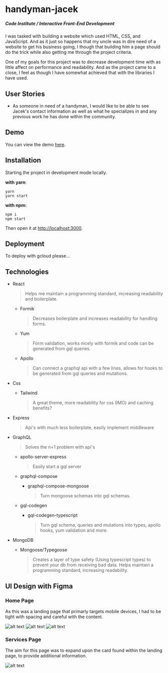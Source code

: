 # handyman-jacek
##### Code Institute / Interactive Front-End Development

I was tasked with building a website which used HTML, CSS, and JavaScript. And as it just so happens that my uncle was in dire need of a website to get his business going, I though that building him a page should do the trick while also getting me through the project criteria. 

One of my goals for this project was to decrease development time with as little affect on performance and readability. And as the project came to a close, I feel as though I have somewhat achieved that with the libraries I have used.


## User Stories
- As someone in need of a handyman, I would like to be able to see Jacek's contact information as well as what he specializes in and any previous work he has done within the community. 


## Demo
You can view the demo [here]("https://handymanjacek.com").


## Installation
Starting the project in development mode locally.

**with yarn**:
```
yarn
yarn start
```

**with npm:**
```
npm i
npm start
```

Then open it at [http://localhost:3000](http://localhost:3000).


## Deployment
To deploy with gcloud please...


## Technologies
- React
  > Helps me maintain a programming standard, increasing readability and boilerplate.

  - Formik
    > Decreases boilerplate and increases readability for handling forms.
  - Yum
    > Form validation, works nicely with formik and code can be generated from gql queries.
  - Apollo
    > Can connect a graphql api with a few lines, allows for hooks to be generated from gql queries and mutations.

- Css
  - Tailwind
    > A great theme, more readability for css (IMO) and caching benefits?

* Express
  > Api's with much less boilerplate, easily implement middleware
* GraphQL

  > Solves the n+1 problem with api's

  - apollo-server-express
    > Easily start a gql server
  - graphql-compose

    - graphql-compose-mongoose
      > Turn mongoose schemas into gql schemas.

  - gql-codegen
    - gql-codegen-typescript
      > Turn gql schema, queries and mutations into types, apollo hooks, yum validation and more.

* MongoDB
  - Mongoose/Typegoose
    > Creates a layer of type safety (Using typescript types) to prevent your db from receiving bad data. Helps maintain a programming standard, increasing readability.



## UI Design with Figma
### **Home Page**
As this was a landing page that primarly targets mobile devices, I had to be tight with spacing and careful with the content.

![alt text](https://i.imgur.com/Pe86Nwv.png)
![alt text](https://i.imgur.com/qwZe3Ma.png)
![alt text](https://i.imgur.com/pghDif8.png)

### **Services Page**
The aim for this page was to expand upon the card found within the landing page, to provide additional information.

![alt text](https://i.imgur.com/iRZ5t4r.png)
